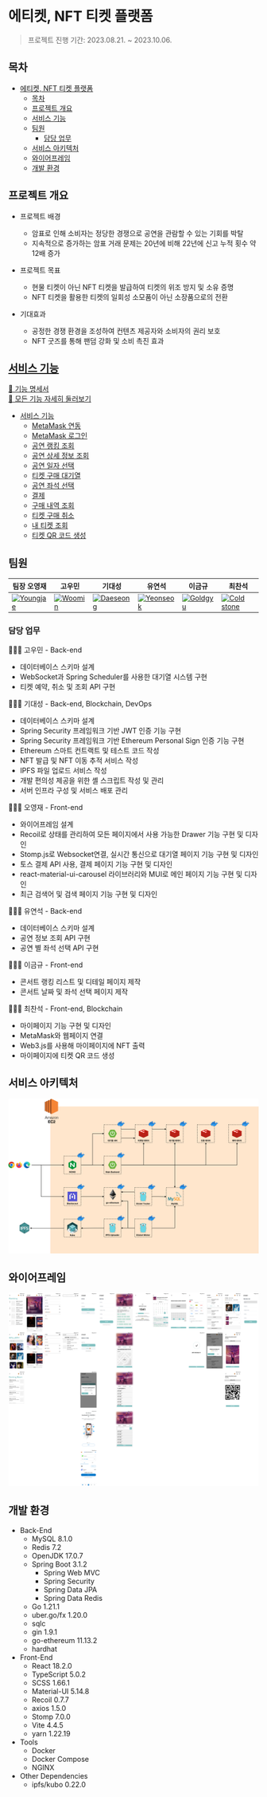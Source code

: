 # 에티켓, NFT 티켓 플랫폼  

> 프로젝트 진행 기간: 2023.08.21. ~ 2023.10.06.  

## 목차

- [에티켓, NFT 티켓 플랫폼](#에티켓-nft-티켓-플랫폼)
  - [목차](#목차)
  - [프로젝트 개요](#프로젝트-개요)
  - [서비스 기능](#서비스-기능)
  - [팀원](#팀원)
    - [담당 업무](#담당-업무)
  - [서비스 아키텍처](#서비스-아키텍처)
  - [와이어프레임](#와이어프레임)
  - [개발 환경](#개발-환경)

## 프로젝트 개요

- 프로젝트 배경  
  - 암표로 인해 소비자는 정당한 경쟁으로 공연을 관람할 수 있는 기회를 박탈  
  - 지속적으로 증가하는 암표 거래 문제는 20년에 비해 22년에 신고 누적 횟수 약 12배 증가  

- 프로젝트 목표  
  - 현물 티켓이 아닌 NFT 티켓을 발급하여 티켓의 위조 방지 및 소유 증명  
  - NFT 티켓을 활용한 티켓의 일회성 소모품이 아닌 소장품으로의 전환  

- 기대효과
  - 공정한 경쟁 환경을 조성하여 컨텐츠 제공자와 소비자의 권리 보호  
  - NFT 굿즈를 통해 팬덤 강화 및 소비 촉진 효과  

## [서비스 기능](./docs/features.md)

[📑 기능 명세서](https://noon-spider-571.notion.site/3bb123090ddd48a68e68eeec8e417335?v=a328eb746e92433d98957a87ea8f6be9)  
[👀 모든 기능 자세히 둘러보기](./docs/features.md)  

- [서비스 기능](#서비스-기능)
  - [MetaMask 연동](./docs/features.md#metamask-연동)
  - [MetaMask 로그인](./docs/features.md#metamask-로그인)
  - [공연 랭킹 조회](./docs/features.md#공연-랭킹-조회)
  - [공연 상세 정보 조회](./docs/features.md#공연-상세-정보-조회)
  - [공연 일자 선택](./docs/features.md#공연-일자-선택)
  - [티켓 구매 대기열](./docs/features.md#티켓-구매-대기열)
  - [공연 좌석 선택](./docs/features.md#공연-좌석-선택)
  - [결제](./docs/features.md#결제)
  - [구매 내역 조회](./docs/features.md#구매-내역-조회)
  - [티켓 구매 취소](./docs/features.md#티켓-구매-취소)
  - [내 티켓 조회](./docs/features.md#내-티켓-조회)
  - [티켓 QR 코드 생성](./docs/features.md#티켓-qr-코드-생성)

## 팀원

| 팀장 오영재                                                                                                                                            | 고우민                                                                                                                                           | 기대성                                                                                                                                          | 유연석                                                                                                                                            | 이금규                                                                                                                                             | 최찬석                                                                                                                                                   |
| ------------------------------------------------------------------------------------------------------------------------------------------------------ | ------------------------------------------------------------------------------------------------------------------------------------------------ | ----------------------------------------------------------------------------------------------------------------------------------------------- | ------------------------------------------------------------------------------------------------------------------------------------------------- | -------------------------------------------------------------------------------------------------------------------------------------------------- | -------------------------------------------------------------------------------------------------------------------------------------------------------- |
| <a href="https://github.com/kingturtle0"><img class="github-profile" alt="Youngjae" src="https://avatars.githubusercontent.com/u/115979198?v=4" /></a> | <a href="https://github.com/KoWooMin"><img class="github-profile" alt="Woomin" src="https://avatars.githubusercontent.com/u/86818950?v=4" /></a> | <a href="https://github.com/meo-s"><img class="github-profile" alt="Daeseong" src="https://avatars.githubusercontent.com/u/70252044?v=4" /></a> | <a href="https://github.com/doluu59"><img class="github-profile" alt="Yeonseok" src="https://avatars.githubusercontent.com/u/73704383?v=4" /></a> | <a href="https://github.com/Gold-Gyu"><img class="github-profile" alt="Goldgyu" src="https://avatars.githubusercontent.com/u/121539644?v=4" /></a> | <a href="https://github.com/ChoiCharles"><img class="github-profile" alt="Cold stone" src="https://avatars.githubusercontent.com/u/122588654?v=4" /></a> |

### 담당 업무

🙋🏻‍♂️ 고우민 - Back-end

- 데이터베이스 스키마 설계  
- WebSocket과 Spring Scheduler를 사용한 대기열 시스템 구현  
- 티켓 예약, 취소 및 조회 API 구현  

🙋🏻‍♂️ 기대성 - Back-end, Blockchain, DevOps

- 데이터베이스 스키마 설계  
- Spring Security 프레임워크 기반 JWT 인증 기능 구현  
- Spring Security 프레임워크 기반 Ethereum Personal Sign 인증 기능 구현  
- Ethereum 스마트 컨트랙트 및 테스트 코드 작성  
- NFT 발급 및 NFT 이동 추적 서비스 작성  
- IPFS 파일 업로드 서비스 작성  
- 개발 편의성 제공을 위한 셸 스크립트 작성 및 관리  
- 서버 인프라 구성 및 서비스 배포 관리  

🙋🏻‍♂️ 오영재 - Front-end

- 와이어프레임 설계
- Recoil로 상태를 관리하여 모든 페이지에서 사용 가능한 Drawer 기능 구현 및 디자인
- Stomp.js로 Websocket연결, 실시간 통신으로 대기열 페이지 기능 구현 및 디자인
- 토스 결제 API 사용, 결제 페이지 기능 구현 및 디자인
- react-material-ui-carousel 라이브러리와 MUI로 메인 페이지 기능 구현 및 디자인
- 최근 검색어 및 검색 페이지 기능 구현 및 디자인

🙋🏻‍♂️ 유연석 - Back-end

- 데이터베이스 스키마 설계
- 공연 정보 조회 API 구현
- 공연 별 좌석 선택 API 구현

🙋🏻‍♂️ 이금규 - Front-end

- 콘서트 랭킹 리스트 및 디테일 페이지 제작
- 콘서트 날짜 및 좌석 선택 페이지 제작

🙋🏻‍♂️ 최찬석 - Front-end, Blockchain

- 마이페이지 기능 구현 및 디자인
- MetaMask와 웹페이지 연결
- Web3.js를 사용해 마이페이지에 NFT 출력
- 마이페이지에 티켓 QR 코드 생성

## 서비스 아키텍처  

![서비스 아키텍처](./docs/rsc/README/service-architecture.png)  

## 와이어프레임  

![와이어프레임](./docs/rsc/README/wireframe.png)  

## 개발 환경  

- Back-End
  - MySQL 8.1.0
  - Redis 7.2
  - OpenJDK 17.0.7
  - Spring Boot 3.1.2
    - Spring Web MVC
    - Spring Security
    - Spring Data JPA
    - Spring Data Redis
  - Go 1.21.1
  - uber.go/fx 1.20.0
  - sqlc
  - gin 1.9.1
  - go-ethereum 11.13.2
  - hardhat
- Front-End
  - React 18.2.0
  - TypeScript 5.0.2
  - SCSS 1.66.1
  - Material-UI 5.14.8
  - Recoil 0.7.7
  - axios 1.5.0
  - Stomp 7.0.0
  - Vite 4.4.5
  - yarn 1.22.19
- Tools
  - Docker
  - Docker Compose
  - NGINX
- Other Dependencies
  - ipfs/kubo 0.22.0

